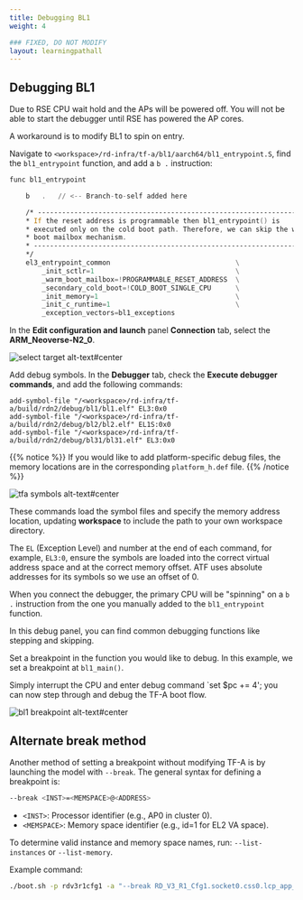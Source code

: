 ```yaml
---
title: Debugging BL1
weight: 4

### FIXED, DO NOT MODIFY
layout: learningpathall
---
```


## Debugging BL1
Due to RSE CPU wait hold and the APs will be powered off. You will not be able to start the debugger until RSE has powered the AP cores.

A workaround is to modify BL1 to spin on entry.

Navigate to ``<workspace>/rd-infra/tf-a/bl1/aarch64/bl1_entrypoint.S``, find the ``bl1_entrypoint`` function, and add a ``b .`` instruction:

```asm
func bl1_entrypoint

    b   .   // <-- Branch-to-self added here

    /* ---------------------------------------------------------------------
    * If the reset address is programmable then bl1_entrypoint() is
    * executed only on the cold boot path. Therefore, we can skip the warm
    * boot mailbox mechanism.
    * ---------------------------------------------------------------------
    */
    el3_entrypoint_common                               \
        _init_sctlr=1                                   \
        _warm_boot_mailbox=!PROGRAMMABLE_RESET_ADDRESS  \
        _secondary_cold_boot=!COLD_BOOT_SINGLE_CPU      \
        _init_memory=1                                  \
        _init_c_runtime=1                               \
        _exception_vectors=bl1_exceptions   
```

In the **Edit configuration and launch** panel **Connection** tab, select the **ARM_Neoverse-N2_0**.

![select target alt-text#center](images/select_target.png "Figure 1. Select target")

Add debug symbols. In the **Debugger** tab, check the **Execute debugger commands**, and add the following commands:

```
add-symbol-file "/<workspace>/rd-infra/tf-a/build/rdn2/debug/bl1/bl1.elf" EL3:0x0
add-symbol-file "/<workspace>/rd-infra/tf-a/build/rdn2/debug/bl2/bl2.elf" EL1S:0x0
add-symbol-file "/<workspace>/rd-infra/tf-a/build/rdn2/debug/bl31/bl31.elf" EL3:0x0
```

{{% notice %}}
If you would like to add platform-specific debug files, the memory locations are in the corresponding ``platform_h.def`` file.
{{% /notice %}}

![tfa symbols alt-text#center](images/tfa-symbols.png "Figure 2. Load TF-A symbols")

These commands load the symbol files and specify the memory address location, updating **workspace** to include the path to your own workspace directory.

The `EL` (Exception Level) and number at the end of each command, for example, `EL3:0`, ensure the symbols are loaded into the correct virtual address space and at the correct memory offset. ATF uses absolute addresses for its symbols so we use an offset of 0.

When you connect the debugger, the primary CPU will be "spinning" on a ``b .`` instruction from the one you manually added to the ``bl1_entrypoint`` function.

In this debug panel, you can find common debugging functions like stepping and skipping.

Set a breakpoint in the function you would like to debug. In this example, we set a breakpoint at ``bl1_main()``.

Simply interrupt the CPU and enter debug command `set $pc += 4'; you can now step through and debug the TF-A boot flow.

![bl1 breakpoint alt-text#center](images/bl1_breakpoint.png "Figure 5. BL1 breakpoint")

## Alternate break method
Another method of setting a breakpoint without modifying TF-A is by launching the model with ``--break``.
The general syntax for defining a breakpoint is:
```bash
--break <INST>=<MEMSPACE>@<ADDRESS>
```

- ``<INST>``: Processor identifier (e.g., AP0 in cluster 0).
- ``<MEMSPACE>``: Memory space identifier (e.g., id=1 for EL2 VA space).

To determine valid instance and memory space names, run: ``--list-instances`` or ``--list-memory``.

Example command:
```bash
./boot.sh -p rdv3r1cfg1 -a "--break RD_V3_R1_Cfg1.socket0.css0.lcp_app_group00.app0.cluster.cpu0=0@0x0"
```